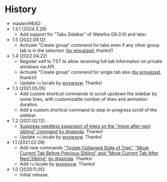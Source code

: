 # History

 - master/HEAD
 - 1.5.1 (2024.3.26)
   * Add support for "Tabs Sidebar" of Watefox G6.0.10 and later.
 - 1.5 (2022.09.12)
   * Activate "Create group" command for tabs even if any other group tab is in the selection ([by emvaized](https://github.com/piroor/tst-more-tree-commands/pull/18), thanks!)
 - 1.4 (2022.04.22)
   * Register self to TST to allow receiving full tab information on private windows via API.
   * Activate "Create group" command for single tab also ([by emvaized](https://github.com/piroor/tst-more-tree-commands/pull/18), thanks!)
   * Update `ru` locale by [wvxwxvw](https://github.com/wvxwxvw). Thanks!
 - 1.3 (2021.05.05)
   * Add custom shortcut commands to scroll up/down the sidebar by some lines, with customizable number of lines and animation duration.
   * Add a custom shortcut command to stop in-progress scroll of the sidebar.
 - 1.2 (2021.02.12)
   * [Suppress needless expansion of trees on the "move after next sibling" command](https://github.com/piroor/tst-more-tree-commands/pull/7) [by @spinda](https://github.com/spinda). Thanks!
   * Update `ru` locale by [wvxwxvw](https://github.com/wvxwxvw). Thanks!
 - 1.1 (2021.02.09)
   * Add new commands ["Toggle Collapsed State of Tree"](https://github.com/piroor/tst-more-tree-commands/pull/6), ["Move Current Tab Before Previous Sibling" and "Move Current Tab After Next Sibling"](https://github.com/piroor/tst-more-tree-commands/pull/5) [by @spinda](https://github.com/spinda). Thanks!
   * Add `ru` locale by [wvxwxvw](https://github.com/wvxwxvw). Thanks!
 - 1.0 (2020.11.05)
   * Initial release.
